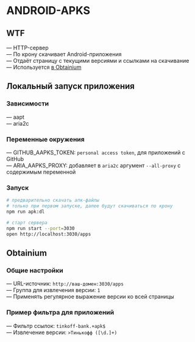 # ANDROID-APKS

## WTF

— HTTP-сервер\
— По крону скачивает Android-приложения\
— Отдаёт страницу с текущими версиями и ссылками на скачивание\
— Используется [в Obtainium](https://github.com/ImranR98/Obtainium)

## Локальный запуск приложения

### Зависимости

— aapt\
— aria2c

### Переменные окружения

— GITHUB_AAPKS_TOKEN: `personal access token`, для приложений с GitHub\
— ARIA_AAPKS_PROXY: добавляет в `aria2c` аргумент `--all-proxy` с содержимым переменной

### Запуск

```bash
# предварительно скачать апк-файлы
# только при первом запуске, далее будут скачиваться по крону
npm run apk:dl

# старт сервера
npm run start --port=3030
open http://localhost:3030/apps
```

## Obtainium

### Общие настройки

— URL-источник: `http://ваш-домен:3030/apps`\
— Группа для извлечения версии: `1`\
— Применять регулярное выражение версии ко всей страницы

### Пример фильтра для приложений

— Фильтр ссылок: `tinkoff-bank.+apk$`\
— Извлечение версии: `>Тинькофф ([\d.]+)`
